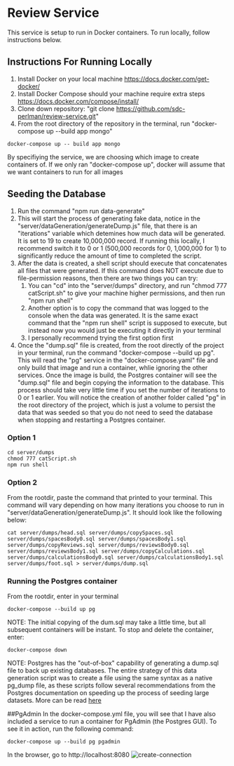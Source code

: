 # Review Service

This service is setup to run in Docker containers. To run locally, follow instructions below.

## Instructions For Running Locally
1. Install Docker on your local machine https://docs.docker.com/get-docker/
2. Install Docker Compose should your machine require extra steps https://docs.docker.com/compose/install/
3. Clone down repository: "git clone https://github.com/sdc-perlman/review-service.git"
4. From the root directory of the repository in the terminal, run "docker-compose up --build app mongo"

```console
docker-compose up -- build app mongo
```

By specifiying the service, we are choosing which image to create containers of. If we only ran "docker-compose up", docker will assume that we want containers to run for all images


## Seeding the Database
1. Run the command "npm run data-generate"
2. This will start the process of generating fake data, notice in the "server/dataGeneration/generateDump.js" file, that there is an
	"iterations" variable which detemines how much data will be generated. It is set to 19 to create 10,000,000 record. If running this
	locally, I recommend switch it to 0 or 1 (500,000 records for 0, 1,000,000 for 1) to significantly reduce the amount of time to
	completed the script.
3. After the data is created, a shell script should execute that concatenates all files that were generated. If this command does NOT
	execute due to file-permission reasons, then there are two things you can try:
	1. You can "cd" into the "server/dumps" directory, and run "chmod 777 catScript.sh" to give
		your machine higher permissions, and then run "npm run shell"
	2. Another option is to copy the command that was logged to the console when the data was generated. It is the same exact command 		that the "npm run shell" script is supposed to execute, but instead now you would just be executing it directly in your terminal
	3. I personally recommend trying the first option first
4. Once the "dump.sql" file is created, from the root directly of the project in your terminal, run the command "docker-compose --build 	up pg". This will read the "pg" service in the "docker-compose.yaml" file and only build that image and run a container, whlie 			ignoring the other services. Once the image is build, the Postgres container will see the "dump.sql" file and begin copying the 		information to the database. This process should take very little time if you set the number of iterations to 0 or 1 earlier.
	You will notice the creation of another folder called "pg" in the root directory of the project, which is just a volume to persist the data that was seeded so that you do not need to seed the database when stopping and restarting a Postgres container.

### Option 1
```console
cd server/dumps
chmod 777 catScript.sh
npm run shell
```

### Option 2
From the rootdir, paste the command that printed to your terminal. This command will vary depending on how many iterations you choose to run in "server/dataGeneration/generateDump.js". It should look like the following below:
```console
cat server/dumps/head.sql server/dumps/copySpaces.sql server/dumps/spacesBody0.sql server/dumps/spacesBody1.sql server/dumps/copyReviews.sql server/dumps/reviewsBody0.sql server/dumps/reviewsBody1.sql server/dumps/copyCalculations.sql server/dumps/calculationsBody0.sql server/dumps/calculationsBody1.sql server/dumps/foot.sql > server/dumps/dump.sql
```

### Running the Postgres container
From the rootdir, enter in your terminal
```console
docker-compose --build up pg
```

NOTE: The initial copying of the dum.sql may take a little time, but all subsequent containers will be instant. To stop and delete the container, enter:
```console
docker-compose down
```

NOTE: Postgres has the "out-of-box" capability of generating a dump.sql file to back up existing databases. The entire strategy of this data generation script was to create a file using the same syntax as a native pg_dump file, as these scripts follow several recommendations from the Postgres documentation on speeding up the process of seeding large datasets. More can be read [here](https://www.postgresql.org/docs/9.1/populate.html)

##PgAdmin
In the docker-compose.yml file, you will see that I have also included a service to run a container for PgAdmin (the Postgres GUI). To see it in action, run the following command:
```console
docker-compose up --build pg pgadmin
```

In the browser, go to http://localhost:8080
![create-connection](https://drive.google.com/file/d/1T4KW0DnBPvKNdHYrdSi8Un8VAYFJ55yn/view?usp=sharing)